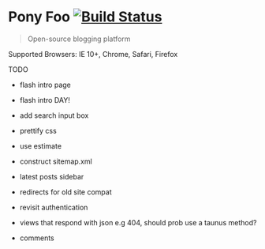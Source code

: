 # Pony Foo [![Build Status][1]][2]

> Open-source blogging platform

[1]: https://travis-ci.org/ponyfoo/ponyfoo.png?branch=master
[2]: https://travis-ci.org/ponyfoo/ponyfoo

Supported Browsers: IE 10+, Chrome, Safari, Firefox

TODO

  - flash intro page
  - flash intro DAY!

- add search input box
- prettify css
- use estimate
- construct sitemap.xml
- latest posts sidebar
- redirects for old site compat
- revisit authentication
- views that respond with json e.g 404, should prob use a taunus method?
- comments
